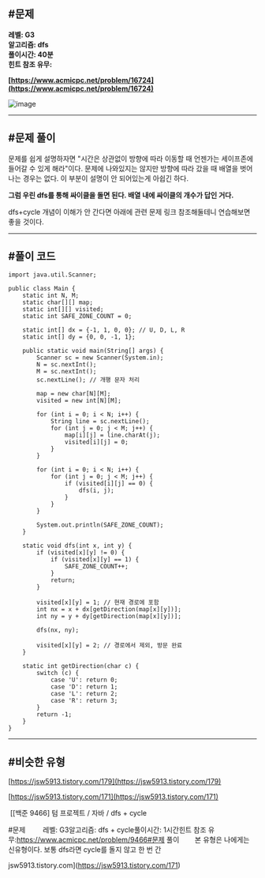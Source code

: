 ## **#문제**         

**레벨: G3  
알고리즘: dfs**  
**풀이시간: 40분  
힌트 참조 유무:**

**[https://www.acmicpc.net/problem/16724](https://www.acmicpc.net/problem/16724)**

![image](https://github.com/user-attachments/assets/873d0003-d00b-49eb-ad65-195347cab110)

---

## **#문제 풀이**        

문제를 쉽게 설명하자면 "시간은 상관없이 방향에 따라 이동할 때 언젠가는 세이프존에 들어갈 수 있게 해라"이다. 문제에 나와있지는 않지만 방향에 따라 갔을 때 배열을 벗어나는 경우는 없다. 이 부분이 설명이 안 되어있는게 아쉽긴 하다. 

**그럼 우린 dfs를 통해 싸이클을 돌면 된다. 배열 내에 싸이클의 개수가 답인 거다.**

dfs+cycle 개념이 이해가 안 간다면 아래에 관련 문제 링크 참조해둘테니 연습해보면 좋을 것이다.

---

## **#풀이 코드**      

```
import java.util.Scanner;

public class Main {
    static int N, M;
    static char[][] map;
    static int[][] visited;
    static int SAFE_ZONE_COUNT = 0;

    static int[] dx = {-1, 1, 0, 0}; // U, D, L, R
    static int[] dy = {0, 0, -1, 1};

    public static void main(String[] args) {
        Scanner sc = new Scanner(System.in);
        N = sc.nextInt();
        M = sc.nextInt();
        sc.nextLine(); // 개행 문자 처리

        map = new char[N][M];
        visited = new int[N][M];

        for (int i = 0; i < N; i++) {
            String line = sc.nextLine();
            for (int j = 0; j < M; j++) {
                map[i][j] = line.charAt(j);
                visited[i][j] = 0;
            }
        }

        for (int i = 0; i < N; i++) {
            for (int j = 0; j < M; j++) {
                if (visited[i][j] == 0) {
                    dfs(i, j);
                }
            }
        }

        System.out.println(SAFE_ZONE_COUNT);
    }

    static void dfs(int x, int y) {
        if (visited[x][y] != 0) {
            if (visited[x][y] == 1) {
                SAFE_ZONE_COUNT++;
            }
            return;
        }

        visited[x][y] = 1; // 현재 경로에 포함
        int nx = x + dx[getDirection(map[x][y])];
        int ny = y + dy[getDirection(map[x][y])];

        dfs(nx, ny);

        visited[x][y] = 2; // 경로에서 제외, 방문 완료
    }

    static int getDirection(char c) {
        switch (c) {
            case 'U': return 0;
            case 'D': return 1;
            case 'L': return 2;
            case 'R': return 3;
        }
        return -1;
    }
}
```

---

## **#비슷한 유형**      

[https://jsw5913.tistory.com/179](https://jsw5913.tistory.com/179)

[https://jsw5913.tistory.com/171](https://jsw5913.tistory.com/171)

 [\[백준 9466\] 텀 프로젝트 / 자바 / dfs + cycle

#문제         레벨: G3알고리즘: dfs + cycle풀이시간: 1시간힌트 참조 유무:https://www.acmicpc.net/problem/9466#문제 풀이        본 유형은 나에게는 신유형이다. 보통 dfs라면 cycle를 돌지 않고 한 번 간

jsw5913.tistory.com](https://jsw5913.tistory.com/171)
